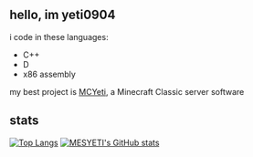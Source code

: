 ## hello, im yeti0904


i code in these languages:
- C++
- D
- x86 assembly

my best project is [MCYeti](https://github.com/yeti0904/MCYeti), a Minecraft Classic server software

## stats
[![Top Langs](https://github-readme-stats.vercel.app/api/top-langs/?username=yeti0904&theme=gruvbox)](https://github.com/anuraghazra/github-readme-stats)
[![MESYETI's GitHub stats](https://github-readme-stats.vercel.app/api?username=yeti0904&show_icons=true&theme=gruvbox)](https://github.com/anuraghazra/github-readme-stats)
